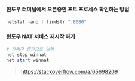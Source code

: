 #### 윈도우 터미널에서 오픈중인 포트 프로세스 확인하는 방법

```powershell
netstat -ano | findstr ":8080"
```

#### 윈도우 NAT 서비스 재시작 하기

```powershell
# 관리자 권한으로 실행
net stop winnat
net start winnat
```
> https://stackoverflow.com/a/65698209
